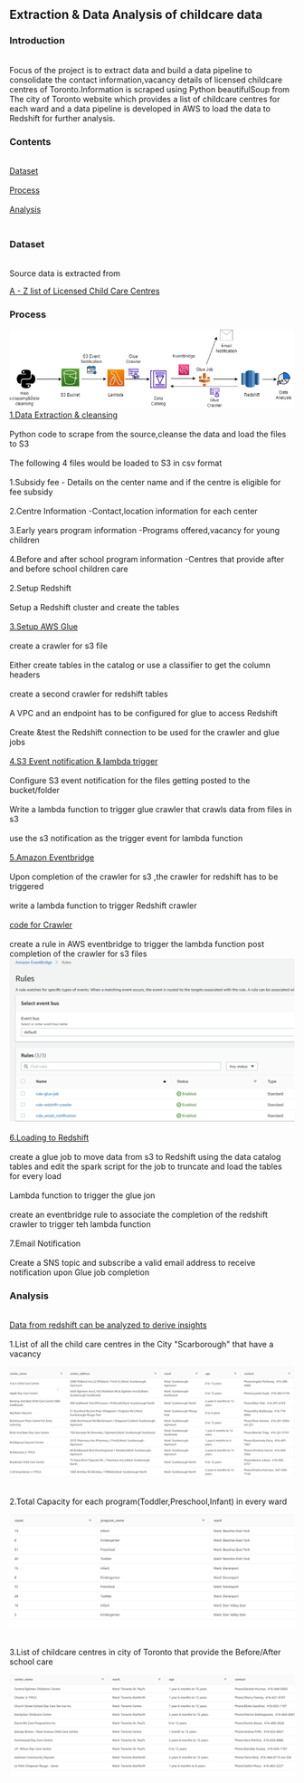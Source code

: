 <h2>Extraction & Data Analysis of childcare data</h2>
<h3>Introduction</h3>
<br>Focus of the project is to extract data and build a data pipeline to consolidate the contact information,vacancy details of licensed childcare centres of Toronto.Information is scraped using Python beautifulSoup from The city of Toronto website which provides a list of childcare centres for each ward and a data pipeline is developed in AWS to load the data to Redshift for further analysis.</br> 
 <h3>Contents</h3>
 <br><a href="#Dataset">Dataset</a></br>
 <br><a href="#Process">Process</a></br>
 <br><a href="#Analysis">Analysis</a></br>
 <h3><br id="Dataset">Dataset</br></h3>
 <br>Source data is extracted from 
 
 [A - Z list of Licensed Child Care Centres](https://www.toronto.ca/data/children/dmc/a2z/a2za.html)</br>
 <h3><p id="Process">Process</p></h3>
 
 ![alt text](https://github.com/shruthi2611/Childcare-Project/blob/main/process_flow.png "Process flow")
 <br>[1.Data Extraction & cleansing](https://github.com/shruthi2611/Childcare-Project/blob/main/Web%20scraping%20%26data%20cleansing.ipynb)</br> 
      <br>Python code to scrape from the source,cleanse the data and load the files to S3</br>
      <br>The following 4 files would be loaded to S3 in csv format </br>
      <br>1.Subsidy fee - Details on the center name and if the centre is eligible for fee subsidy</br>
      <br>2.Centre Information -Contact,location information for each center</br>
      <br>3.Early years program information -Programs offered,vacancy for young children</br>
      <br>4.Before and after school program information -Centres that provide after and before school children care</br>
 <br>2.Setup Redshift</br>
 <br>Setup a Redshift cluster and create the tables </br>
 <br>[3.Setup AWS Glue](https://github.com/shruthi2611/DEProjects/blob/main/Write_to_kinesis.py)</br>
 <br>create a crawler for s3 file</br>
 <br>Either create tables in the catalog or use a classifier to get the column headers</br> 
 <br>create a second crawler for redshift tables</br>
 <br>A VPC and an endpoint has to be configured for glue to access Redshift</br>
 <br>Create &test the Redshift connection to be used for the crawler and glue jobs</br>
 <br>[4.S3 Event notification & lambda trigger](https://github.com/shruthi2611/Childcare-Project/blob/main/lambda%20glue%20crawler.txt)</br>
 <br>Configure S3 event notification for the files getting posted to the bucket/folder</br>
 <br>Write a lambda function to trigger glue crawler that crawls data from files in s3</br>
 <br>use the s3 notification as the trigger event for lambda function</br>
 <br>[5.Amazon Eventbridge](https://github.com/shruthi2611/Childcare-Project/blob/main/Event%20pattern.txt)</br>
 <br>Upon completion of the crawler for s3 ,the crawler for redshift has to be triggered</br>
 <br>write a lambda function to trigger Redshift crawler </br>
 <br>[code for Crawler](https://github.com/shruthi2611/Childcare-Project/blob/main/lambda%20Redshift%20crawler.txt)</br>
 <br>create a rule in AWS eventbridge to trigger the lambda function post completion of the crawler for s3 files</br>
 ![alt text](https://github.com/shruthi2611/Childcare-Project/blob/main/eventbridge.PNG "eventbridge")   
 <br>[6.Loading to Redshift](https://github.com/shruthi2611/Childcare-Project/blob/main/lambda%20glue%20job.txt)</br>
      <br>create a glue job to move data from s3 to Redshift using the data catalog tables and edit the spark script for the job to truncate and load the tables for every load</br>
      <br>Lambda function to trigger the glue jon</br>
      <br>create an eventbridge rule to associate the completion of the redshift crawler to trigger teh lambda function</br>
 <br>7.Email Notification </br>
      <br>Create a SNS topic and subscribe a valid email address to receive notification upon Glue job completion</br>
 <h3><p id="Analysis">Analysis </p></h3>
 
 <br>[Data from redshift can be analyzed to derive insights](https://github.com/shruthi2611/Childcare-Project/blob/main/data_analysis_query.sql)</br>
<br>1.List of all the child care centres in the City "Scarborough" that have a vacancy</br>
 
![alt text](https://github.com/shruthi2611/Childcare-Project/blob/main/List_of_schools_at_scarborough.PNG "list")

<br>2.Total Capacity for each program(Toddler,Preschool,Infant) in every ward</br>
 
![alt text](https://github.com/shruthi2611/Childcare-Project/blob/main/count_of_programs_per_ward.PNG "Capacity")

<br>3.List of childcare centres in city of Toronto that provide the Before/After school care</br>
 
![alt text](https://github.com/shruthi2611/Childcare-Project/blob/main/torontop.PNG "Toronto")
   
     
     

